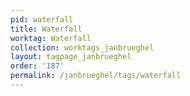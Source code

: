 ```yaml
---
pid: waterfall
title: Waterfall
worktag: Waterfall
collection: worktags_janbrueghel
layout: tagpage_janbrueghel
order: '187'
permalink: /janbrueghel/tags/waterfall
---
```


